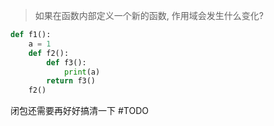 > 如果在函数内部定义一个新的函数, 作用域会发生什么变化?



```python
def f1():
    a = 1
    def f2():
        def f3():
            print(a)
        return f3()
    f2()
```



闭包还需要再好好搞清一下 #TODO